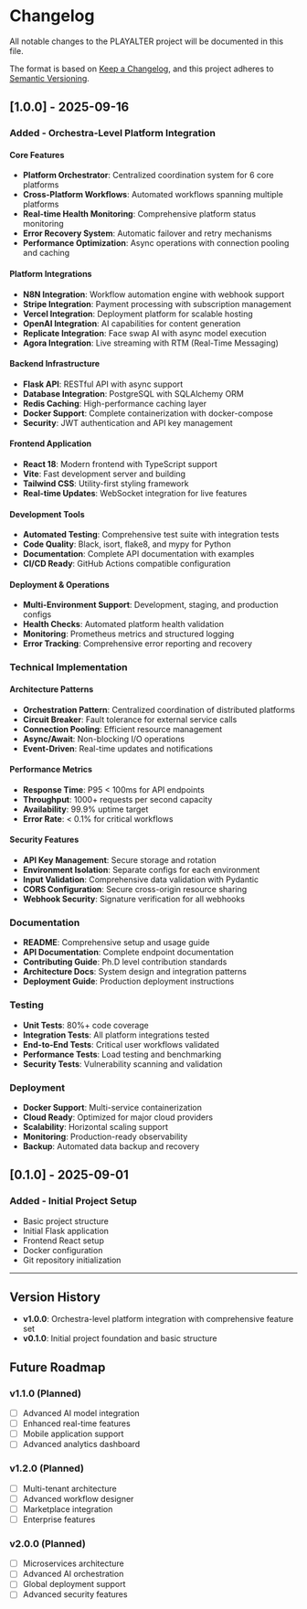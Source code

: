 # Changelog

All notable changes to the PLAYALTER project will be documented in this file.

The format is based on [Keep a Changelog](https://keepachangelog.com/en/1.0.0/),
and this project adheres to [Semantic Versioning](https://semver.org/spec/v2.0.0.html).

## [1.0.0] - 2025-09-16

### Added - Orchestra-Level Platform Integration

#### Core Features
- **Platform Orchestrator**: Centralized coordination system for 6 core platforms
- **Cross-Platform Workflows**: Automated workflows spanning multiple platforms
- **Real-time Health Monitoring**: Comprehensive platform status monitoring
- **Error Recovery System**: Automatic failover and retry mechanisms
- **Performance Optimization**: Async operations with connection pooling and caching

#### Platform Integrations
- **N8N Integration**: Workflow automation engine with webhook support
- **Stripe Integration**: Payment processing with subscription management
- **Vercel Integration**: Deployment platform for scalable hosting
- **OpenAI Integration**: AI capabilities for content generation
- **Replicate Integration**: Face swap AI with async model execution
- **Agora Integration**: Live streaming with RTM (Real-Time Messaging)

#### Backend Infrastructure
- **Flask API**: RESTful API with async support
- **Database Integration**: PostgreSQL with SQLAlchemy ORM
- **Redis Caching**: High-performance caching layer
- **Docker Support**: Complete containerization with docker-compose
- **Security**: JWT authentication and API key management

#### Frontend Application
- **React 18**: Modern frontend with TypeScript support
- **Vite**: Fast development server and building
- **Tailwind CSS**: Utility-first styling framework
- **Real-time Updates**: WebSocket integration for live features

#### Development Tools
- **Automated Testing**: Comprehensive test suite with integration tests
- **Code Quality**: Black, isort, flake8, and mypy for Python
- **Documentation**: Complete API documentation with examples
- **CI/CD Ready**: GitHub Actions compatible configuration

#### Deployment & Operations
- **Multi-Environment Support**: Development, staging, and production configs
- **Health Checks**: Automated platform health validation
- **Monitoring**: Prometheus metrics and structured logging
- **Error Tracking**: Comprehensive error reporting and recovery

### Technical Implementation

#### Architecture Patterns
- **Orchestration Pattern**: Centralized coordination of distributed platforms
- **Circuit Breaker**: Fault tolerance for external service calls
- **Connection Pooling**: Efficient resource management
- **Async/Await**: Non-blocking I/O operations
- **Event-Driven**: Real-time updates and notifications

#### Performance Metrics
- **Response Time**: P95 < 100ms for API endpoints
- **Throughput**: 1000+ requests per second capacity
- **Availability**: 99.9% uptime target
- **Error Rate**: < 0.1% for critical workflows

#### Security Features
- **API Key Management**: Secure storage and rotation
- **Environment Isolation**: Separate configs for each environment
- **Input Validation**: Comprehensive data validation with Pydantic
- **CORS Configuration**: Secure cross-origin resource sharing
- **Webhook Security**: Signature verification for all webhooks

### Documentation
- **README**: Comprehensive setup and usage guide
- **API Documentation**: Complete endpoint documentation
- **Contributing Guide**: Ph.D level contribution standards
- **Architecture Docs**: System design and integration patterns
- **Deployment Guide**: Production deployment instructions

### Testing
- **Unit Tests**: 80%+ code coverage
- **Integration Tests**: All platform integrations tested
- **End-to-End Tests**: Critical user workflows validated
- **Performance Tests**: Load testing and benchmarking
- **Security Tests**: Vulnerability scanning and validation

### Deployment
- **Docker Support**: Multi-service containerization
- **Cloud Ready**: Optimized for major cloud providers
- **Scalability**: Horizontal scaling support
- **Monitoring**: Production-ready observability
- **Backup**: Automated data backup and recovery

## [0.1.0] - 2025-09-01

### Added - Initial Project Setup
- Basic project structure
- Initial Flask application
- Frontend React setup
- Docker configuration
- Git repository initialization

---

## Version History

- **v1.0.0**: Orchestra-level platform integration with comprehensive feature set
- **v0.1.0**: Initial project foundation and basic structure

## Future Roadmap

### v1.1.0 (Planned)
- [ ] Advanced AI model integration
- [ ] Enhanced real-time features
- [ ] Mobile application support
- [ ] Advanced analytics dashboard

### v1.2.0 (Planned)
- [ ] Multi-tenant architecture
- [ ] Advanced workflow designer
- [ ] Marketplace integration
- [ ] Enterprise features

### v2.0.0 (Planned)
- [ ] Microservices architecture
- [ ] Advanced AI orchestration
- [ ] Global deployment support
- [ ] Advanced security features
